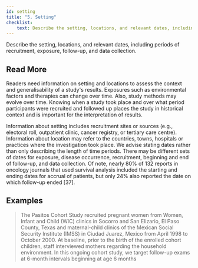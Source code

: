 ```yaml
---
id: setting
title: "5. Setting"
checklist: 
    text: Describe the setting, locations, and relevant dates, including periods of recruitment, exposure, follow-up, and data collection.
---
```

Describe the setting, locations, and relevant dates, including periods of recruitment, exposure, follow-up, and data collection.



## Read More

Readers need information on setting and locations to assess the context and generalisability of a study's results. Exposures such as environmental factors and therapies can change over time. Also, study methods may evolve over time. Knowing when a study took place and over what period participants were recruited and followed up places the study in historical context and is important for the interpretation of results.

Information about setting includes recruitment sites or sources (e.g., electoral roll, outpatient clinic, cancer registry, or tertiary care centre). Information about location may refer to the countries, towns, hospitals or practices where the investigation took place. We advise stating dates rather than only describing the length of time periods. There may be different sets of dates for exposure, disease occurrence, recruitment, beginning and end of follow-up, and data collection. Of note, nearly 80% of 132 reports in oncology journals that used survival analysis included the starting and ending dates for accrual of patients, but only 24% also reported the date on which follow-up ended [37].

## Examples

> The Pasitos Cohort Study recruited pregnant women from Women, Infant and Child (WIC) clinics in Socorro and San Elizario, El Paso County, Texas and maternal-child clinics of the Mexican Social Security Institute (IMSS) in Ciudad Juarez, Mexico from April 1998 to October 2000. At baseline, prior to the birth of the enrolled cohort children, staff interviewed mothers regarding the household environment. In this ongoing cohort study, we target follow-up exams at 6-month intervals beginning at age 6 months